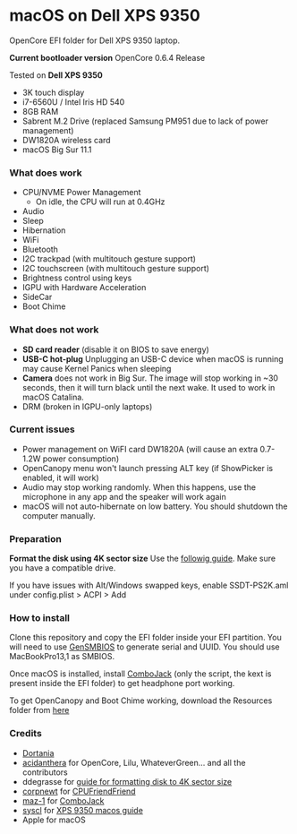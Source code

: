 # macOS on Dell XPS 9350
OpenCore EFI folder for Dell XPS 9350 laptop.

**Current bootloader version**
OpenCore 0.6.4 Release

Tested on **Dell XPS 9350**
  - 3K touch display
  - i7-6560U / Intel Iris HD 540
  - 8GB RAM
  - Sabrent M.2 Drive (replaced Samsung PM951 due to lack of power management)
  - DW1820A wireless card
  - macOS Big Sur 11.1

### What does work
- CPU/NVME Power Management
  - On idle, the CPU will run at 0.4GHz
- Audio
- Sleep
- Hibernation
- WiFi
- Bluetooth
- I2C trackpad (with multitouch gesture support)
- I2C touchscreen (with multitouch gesture support)
- Brightness control using keys
- IGPU with Hardware Acceleration
- SideCar
- Boot Chime

### What does not work
- **SD card reader** (disable it on BIOS to save energy)
- **USB-C hot-plug** Unplugging an USB-C device when macOS is running may cause Kernel Panics when sleeping
- **Camera** does not work in Big Sur. The image will stop working in ~30 seconds, then it will turn black until the next wake. It used to work in macOS Catalina.
- DRM (broken in IGPU-only laptops)

### Current issues
- Power management on WiFI card DW1820A (will cause an extra 0.7-1.2W power consumption)
- OpenCanopy menu won't launch pressing ALT key (if ShowPicker is enabled, it will work)
- Audio may stop working randomly. When this happens, use the microphone in any app and the speaker will work again
- macOS will not auto-hibernate on low battery. You should shutdown the computer manually.

### Preparation
**Format the disk using 4K sector size**
Use the [followig guide](https://www.tonymacx86.com/threads/guide-sierra-on-hp-spectre-x360-native-kaby-lake-support.228302/). Make sure you have a compatible drive.

If you have issues with Alt/Windows swapped keys, enable SSDT-PS2K.aml under config.plist > ACPI > Add

### How to install
Clone this repository and copy the EFI folder inside your EFI partition. You will need to use [GenSMBIOS](https://github.com/corpnewt/GenSMBIOS) to generate serial and UUID. You should use MacBookPro13,1 as SMBIOS.

Once macOS is installed, install [ComboJack](https://github.com/hackintosh-stuff/ComboJack) (only the script, the kext is present inside the EFI folder) to get headphone port working.

To get OpenCanopy and Boot Chime working, download the Resources folder from [here](https://github.com/acidanthera/OcBinaryData)

### Credits
- [Dortania](https://dortania.github.io/OpenCore-Install-Guide/config-laptop.plist/skylake.html)
- [acidanthera](https://github.com/acidanthera/) for OpenCore, Lilu, WhateverGreen... and all the contributors
- ddegrasse for [guide for formatting disk to 4K sector size](https://www.tonymacx86.com/threads/guide-sierra-on-hp-spectre-x360-native-kaby-lake-support.228302/)
- [corpnewt](https://github.com/corpnewt/) for [CPUFriendFriend](https://github.com/corpnewt/CPUFriendFriend)
- [maz-1](https://github.com/maz-1) for [ComboJack](https://github.com/hackintosh-stuff/ComboJack)
- [syscl](https;//github.com/syscl) for [XPS 9350 macos guide](https://github.com/syscl/XPS9350-macOS)
- Apple for macOS
